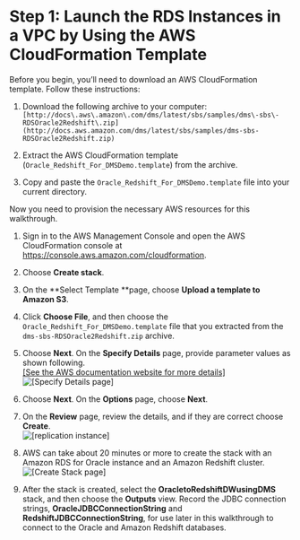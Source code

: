 # Step 1: Launch the RDS Instances in a VPC by Using the AWS CloudFormation Template<a name="chap-rdsoracle2redshift.steps.launchrdswcloudformation"></a>

Before you begin, you’ll need to download an AWS CloudFormation template\. Follow these instructions:

1. Download the following archive to your computer: ` [http://docs\.aws\.amazon\.com/dms/latest/sbs/samples/dms\-sbs\-RDSOracle2Redshift\.zip](http://docs.aws.amazon.com/dms/latest/sbs/samples/dms-sbs-RDSOracle2Redshift.zip) ` 

1. Extract the AWS CloudFormation template \(`Oracle_Redshift_For_DMSDemo.template`\) from the archive\.

1. Copy and paste the `Oracle_Redshift_For_DMSDemo.template` file into your current directory\.

Now you need to provision the necessary AWS resources for this walkthrough\.

1. Sign in to the AWS Management Console and open the AWS CloudFormation console at [https://console\.aws\.amazon\.com/cloudformation](https://console.aws.amazon.com/cloudformation/)\.

1. Choose **Create stack**\.

1. On the **Select Template **page, choose **Upload a template to Amazon S3**\.

1. Click **Choose File**, and then choose the `Oracle_Redshift_For_DMSDemo.template` file that you extracted from the `dms-sbs-RDSOracle2Redshift.zip` archive\.

1. Choose **Next**\. On the **Specify Details** page, provide parameter values as shown following\.    
[\[See the AWS documentation website for more details\]](http://docs.aws.amazon.com/dms/latest/sbs/chap-rdsoracle2redshift.steps.launchrdswcloudformation.html)  
![\[Specify Details page\]](http://docs.aws.amazon.com/dms/latest/sbs/images/sbs-rdsor2redshift3.png)

1. Choose **Next**\. On the **Options** page, choose **Next**\.

1. On the **Review** page, review the details, and if they are correct choose **Create**\.  
![\[replication instance\]](http://docs.aws.amazon.com/dms/latest/sbs/images/sbs-rdsor2redshift5.png)

1.  AWS can take about 20 minutes or more to create the stack with an Amazon RDS for Oracle instance and an Amazon Redshift cluster\.  
![\[Create Stack page\]](http://docs.aws.amazon.com/dms/latest/sbs/images/sbs-rdsor2redshift6.png)

1. After the stack is created, select the **OracletoRedshiftDWusingDMS** stack, and then choose the **Outputs** view\. Record the JDBC connection strings, **OracleJDBCConnectionString** and **RedshiftJDBCConnectionString**, for use later in this walkthrough to connect to the Oracle and Amazon Redshift databases\.